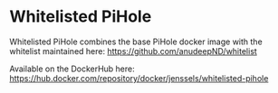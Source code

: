 # Whitelisted PiHole
Whitelisted PiHole combines the base PiHole docker image with the whitelist maintained here: https://github.com/anudeepND/whitelist

Available on the DockerHub here: https://hub.docker.com/repository/docker/jenssels/whitelisted-pihole